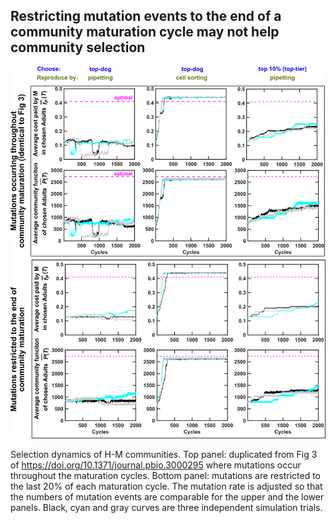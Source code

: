 ## Restricting mutation events to the end of a community maturation cycle may not help community selection

![RestrictingMutations](RestrictingMutations.png)

Selection dynamics of H-M communities. Top panel: duplicated from Fig 3 of https://doi.org/10.1371/journal.pbio.3000295
where mutations occur throughout the maturation cycles. Bottom panel: mutations are restricted to the last 20% of each maturation cycle. The mutation rate is adjusted so that the numbers of mutation events are comparable for the upper and the lower panels. Black, cyan and gray curves are three independent simulation trials.
